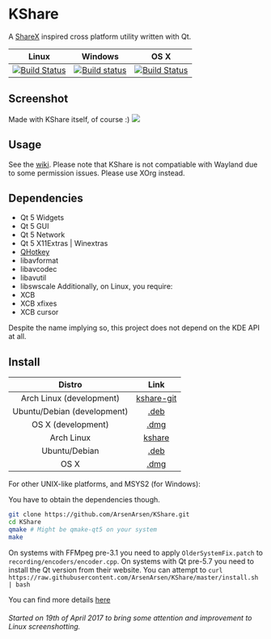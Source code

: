 # KShare
A [ShareX](https://getsharex.com/) inspired cross platform utility written with Qt.

|Linux|Windows|OS X|
|:---:|:-----:|:--:|
|[![Build Status](https://nativeci.arsenarsen.com/buildStatus/icon?job=KShare%20(dev)/main=linux)](https://nativeci.arsenarsen.com/job/KShare%20(dev)/main=linux/)|[![Build status](https://ci.appveyor.com/api/projects/status/7wa4f0bl6u62lo6v?svg=true)](https://ci.appveyor.com/project/ArsenArsen/kshare)|[![Build Status](https://nativeci.arsenarsen.com/buildStatus/icon?job=KShare%20(dev)/main=osx)](https://nativeci.arsenarsen.com/job/KShare%20(dev)/main=osx)|
## Screenshot
Made with KShare itself, of course :)
![](http://i.imgur.com/ffWvCun.png)

## Usage
See the [wiki](https://github.com/ArsenArsen/KShare/wiki).
Please note that KShare is not compatiable with Wayland due to some permission issues. Please use XOrg instead.

## Dependencies
* Qt 5 Widgets
* Qt 5 GUI
* Qt 5 Network
* Qt 5 X11Extras | Winextras
* [QHotkey](https://github.com/Skycoder42/QHotkey)
* libavformat
* libavcodec
* libavutil
* libswscale
Additionally, on Linux, you require:
* XCB
* XCB xfixes
* XCB cursor

Despite the name implying so, this project does not depend on the KDE API at all.

## Install
|Distro|Link|
|:----:|:--:|
|Arch Linux (development)|[kshare-git](https://aur.archlinux.org/packages/kshare-git/)|
|Ubuntu/Debian (development)|[.deb](https://nativeci.arsenarsen.com/job/KShare%20\(dev\)/main=linux/lastSuccessfulBuild/artifact/packages/simpleName.deb)|
|OS X (development)|[.dmg](https://nativeci.arsenarsen.com/job/KShare%20\(dev\)/main=osx/lastSuccessfulBuild/artifact/build/KShare.dmg)|
|Arch Linux |[kshare](https://aur.archlinux.org/packages/kshare/)|
|Ubuntu/Debian |[.deb](https://nativeci.arsenarsen.com/job/KShare%20\(master\)/main=linux/lastSuccessfulBuild/artifact/packages/simpleName.deb)|
|OS X|[.dmg](https://nativeci.arsenarsen.com/job/KShare%20\(master\)/main=osx/lastSuccessfulBuild/artifact/build/KShare.dmg)|

For other UNIX-like platforms, and MSYS2 (for Windows):

You have to obtain the dependencies though.
```bash
git clone https://github.com/ArsenArsen/KShare.git
cd KShare
qmake # Might be qmake-qt5 on your system
make
```

On systems with FFMpeg pre-3.1 you need to apply `OlderSystemFix.patch` to `recording/encoders/encoder.cpp`.
On systems with Qt pre-5.7 you need to install the Qt version from their website.
You can attempt to `curl https://raw.githubusercontent.com/ArsenArsen/KShare/master/install.sh | bash`

You can find more details [here](https://blog.arsenarsen.com/posts/compiling-kshare-on-linux-mac-os-x-and-windows-final-revision)
###### Started on 19th of April 2017 to bring some attention and improvement to Linux screenshotting.

